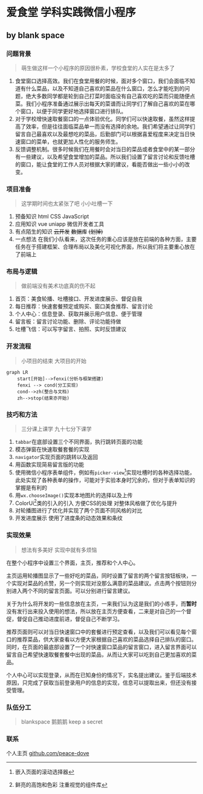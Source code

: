 # 爱食堂 学科实践微信小程序

## by blank space

### 问题背景

> 萌生做这样一个小程序的原因很朴素，学校食堂的人实在是太多了

1. 食堂窗口选择高效。我们在食堂用餐的时候，面对多个窗口，我们会面临不知道有什么菜品，以及不知道自己喜欢的菜品在什么窗口，怎么才能吃到的问题，绝大多数同学都是轮到自己打菜时面临没有自己喜欢吃的菜而只能随便点菜。我们小程序准备通过展示出每天的菜谱而让同学们了解自己喜欢的菜在哪个窗口，以便于同学更好地选择窗口进行排队。
2. 对于学校增快速取餐窗口的一点体验优化。同学们可以快速取餐，虽然这样提高了效率，但是往往面临菜品单一而没有选择的余地。我们希望通过让同学们留言自己最喜欢以及最想吃的菜品，后勤部门可以根据喜爱程度来决定当日快速窗口的菜单，也就更加人性化的服务师生。
3. 反馈调整机制。很多时候我们在用餐时会对当日的菜品或者食堂中的某一部分有一些建议，以及希望食堂增加的菜品。所以我们设置了留言讨论和反馈吐槽的窗口，能让食堂的工作人员对根据大家的建议，看能否做出一些小小的改变。

### 项目准备

> 这学期时间也太紧张了吧 小小吐槽一下

1. 预备知识 html CSS JavaScript
2. 应用知识 vue uniapp 微信开发者工具
3. 有点陌生的知识 ~~云开发~~ ~~数据库~~ ~~(划掉)~~
4. 一点想法 在我们小队看来，这次任务的重心应该是放在前端的各种方面，主要任务在于搭建框架、合理布局以及美化可视化界面，所以我们将主要重心放在了前端上

### 布局与逻辑

> 做前端没有美术功底真的伤不起 

1. 首页：美食轮播、吐槽接口、开发进度展示、督促自我
2. 每日推荐：快速套餐预定或购买、窗口美食推荐、留言讨论
3. 个人中心：信息登录、获取并展示用户信息、便于管理
4. 留言板：留言讨论功能、删除、评论功能待做
5. 吐槽飞信：可以写字留言、拍照、实时反馈建议

### 开发流程

> 小项目的结束 大项目的开始

```mermaid
graph LR
	start[开始]-->fenxi(分析与框架搭建)
	fenxi --> cond(分工实现)
	cond-->zh(整合与文档)
	zh-->stop(结束亦开始)
```

### 技巧和方法

> 三分课上课学 九十七分下课学

1. `tabbar`在底部设置三个不同界面，执行跳转页面的功能
2. 模态弹窗在快速取餐套餐的实现
3. `navigator`实现页面的跳转以及返回
4. 用函数实现简易留言版的功能
5. 使用微信小程序表单组件，例如有`picker-view`[^1]实现吐槽时的各种选择功能，此处实现了各种表单的操作，可能对于实验本身时冗余的，但对于表单知识的掌握是有利的
6. 用`wx.chooseImage()`实现本地图片的选择以及上传
7. ColorUi[^2]类的引入的引入 方便CSS的处理 对整体风格做了优化与提升
8. 对轮播图进行了优化并实现了两个页面不同风格的对比
9. 开发进度展示 使用了进度条的动态效果和条纹

### 实现效果

> 想法有多美好 实现中就有多烦恼

在整个小程序中设置三个界面，主页，推荐和个人中心。

主页运用轮播图显示了一些好吃的菜品，同时设置了留言的两个留言按钮板块，一个实现对菜品的点赞，另一个则实现对没那么满意的菜品建议。点击两个按钮则分别进入两个不同的留言页面。可以分别进行留言建议。

关于为什么将开发的一些信息放在主页，一来我们认为这是我们的小练手，而**暂时**没有发行出来投入使用的想法，所以放在主页方便查看，二来是对自己的一个督促，督促自己推动进度前进，督促自己不断学习。

推荐页面则可以对当日快速窗口中的套餐进行预定查看，以及我们可以看见每个窗口的推荐菜品，供大家查看以方便大家根据自己喜欢的菜品选择自己排队的窗口。同时，在页面的最底部设置了一个对快速窗口菜品的留言窗口，进入留言界面可以留言自己希望快速取餐套餐中出现的菜品，从而让大家可以吃到自己更加喜欢的菜品。

个人中心可以实现登录，从而在已知身份的情况下，实名提出建议。鉴于后端技术原因，只完成了获取当前登录用户的信息的实现，信息可以提取出来，但还没有接受管理。

### 队伍分工

> blankspace 鹅鹅鹅 
keep a secret
### 联系

个人主页 [github.com/peace-dove](github.com/peace-dove)

[^1]: 嵌入页面的滚动选择器
[^2]: 鲜亮的高饱和色彩 注重视觉的组件库

